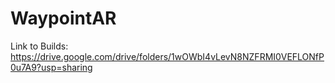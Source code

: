 # WaypointAR

Link to Builds:
https://drive.google.com/drive/folders/1wOWbI4vLevN8NZFRMI0VEFLONfP0u7A9?usp=sharing
